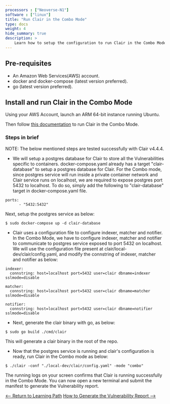```yaml
---
processors : ["Neoverse-N1"]
software : ["linux"]
title: "Run Clair in the Combo Mode"
type: docs
weight: 4
hide_summary: true
description: >
    Learn how to setup the configuration to run Clair in the Combo Mode.
---
```


## Pre-requisites

* An Amazon Web Services(AWS) account.
* docker and docker-compose (latest version preferred).
* go (latest version preferred).

## Install and run Clair in the Combo Mode

Using your AWS Account, launch an ARM 64-bit instance running Ubuntu.

Then follow [this documentation](https://quay.github.io/clair/howto/getting_started.html#starting-clair-in-combo-mode) to run Clair in the Combo Mode.

### Steps in brief

NOTE: The below mentioned steps are tested successfully with Clair v4.4.4.

* We will setup a postgres database for Clair to store all the Vulnerabilities specific to containers. docker-compose.yaml already has a target "clair-database" to setup a postgres database for Clair. For the Combo mode, since postgres service will run inside a private container network and Clair service runs on localhost, we are required to expose postgres port 5432 to localhost. To do so, simply add the following to "clair-database" target in docker-compose.yaml file.

```console
ports:
      - "5432:5432"
```

Next, setup the postgres service as below:

```console
$ sudo docker-compose up -d clair-database
```

* Clair uses a configuration file to configure indexer, matcher and notifier. In the Combo Mode, we have to configure indexer, matcher and notifier to communicate to postgres service exposed to port 5432 on localhost. We will use the configuration file present at clair/local-dev/clair/config.yaml, and modify the connstring of indexer, matcher and notifier as below:

```console
indexer:
  connstring: host=localhost port=5432 user=clair dbname=indexer sslmode=disable

matcher:
  connstring: host=localhost port=5432 user=clair dbname=matcher sslmode=disable

notifier:
  connstring: host=localhost port=5432 user=clair dbname=notifier sslmode=disable
```

* Next, generate the clair binary with go, as below:

```console
$ sudo go build ./cmd/clair
```

This will generate a clair binary in the root of the repo.

* Now that the postgres service is running and clair's configuration is ready, run Clair in the Combo mode as below:

```console
$ ./clair -conf "./local-dev/clair/config.yaml" -mode "combo"
```

The running logs on your screen confirms that Clair is running successfully in the Combo Mode. You can now open a new terminal and submit the manifest to generate the Vulnerability report.

[<-- Return to Learning Path](/content/en/cloud/clair/#sections)                                            [How to Generate the Vulnerability Report -->](/content/en/cloud/clair/Generate_Vulnerability_Report.md)

